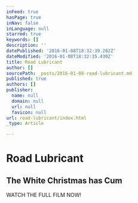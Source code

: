 ```yaml
---
inFeed: true
hasPage: true
inNav: false
inLanguage: null
starred: true
keywords: []
description: ''
datePublished: '2016-01-08T18:32:39.202Z'
dateModified: '2016-01-08T18:32:35.430Z'
title: Road Lubricant
author: []
sourcePath: _posts/2016-01-08-road-lubricant.md
published: true
authors: []
publisher:
  name: null
  domain: null
  url: null
  favicon: null
url: road-lubricant/index.html
_type: Article

---
```

# Road Lubricant

## The White Christmas has Cum

WATCH THE FULL FILM NOW!
